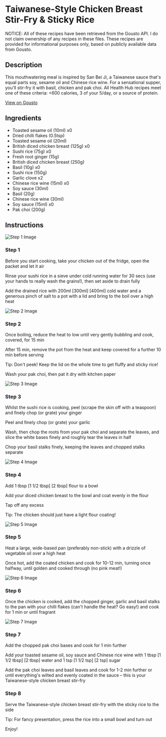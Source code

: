 # Taiwanese-Style Chicken Breast Stir-Fry & Sticky Rice

NOTICE: All of these recipes have been retrieved from the Gousto API. I do not claim ownership of any recipes in these files. These recipes are provided for informational purposes only, based on publicly available data from Gousto.

## Description

This mouthwatering meal is inspired by San Bei Ji, a Taiwanese sauce that's equal parts soy, sesame oil and Chinese rice wine. For a sensational supper, you'll stir-fry it with basil, chicken and pak choi. All Health Hub recipes meet one of these criteria: <600 calories, 3 of your 5/day, or a source of protein.

[View on Gousto](https://www.gousto.co.uk/recipes/cookbook/taiwanese-basil-chicken-breast-stir-fry-sticky-rice)

## Ingredients

- Toasted sesame oil (10ml) x0
- Dried chilli flakes (0.5tsp)
- Toasted sesame oil (20ml)
- British diced chicken breast (125g) x0
- Sushi rice (75g) x0
- Fresh root ginger (15g)
- British diced chicken breast (250g)
- Basil (10g) x0
- Sushi rice (150g)
- Garlic clove x2
- Chinese rice wine (15ml) x0
- Soy sauce (30ml)
- Basil (20g)
- Chinese rice wine (30ml)
- Soy sauce (15ml) x0
- Pak choi (200g)

## Instructions

![Step 1 Image](https://production-media.gousto.co.uk/cms/recipe-step-image/Step-1-1686047750511-x200.jpg)

### Step 1

Before you start cooking, take your chicken out of the fridge, open the packet and let it air

Rinse your sushi rice in a sieve under cold running water for 30 secs (use your hands to really wash the grains!), then set aside to drain fully

Add the drained rice with 200ml <span class="text-purple">[300ml]</span> <span class="text-danger">[400ml] </span>cold water and a generous pinch of salt to a pot with a lid and bring to the boil over a high heat

![Step 2 Image](https://production-media.gousto.co.uk/cms/recipe-step-image/Step-2-1686048873506-x200.jpg)

### Step 2

Once boiling, reduce the heat to low until very gently bubbling and cook, covered, for 15 min

After 15 min, remove the pot from the heat and keep covered for a further 10 min before serving

Tip: Don't peek! Keep the lid on the whole time to get fluffy and sticky rice!

Wash your pak choi, then pat it dry with kitchen paper

![Step 3 Image](https://production-media.gousto.co.uk/cms/recipe-step-image/Step-3-1686048952892-x200.jpg)

### Step 3

Whilst the sushi rice is cooking, peel (scrape the skin off with a teaspoon) and finely chop (or grate) your ginger

Peel and finely chop (or grate) your garlic

Wash, then chop the roots from your pak choi and separate the leaves, and slice the white bases finely and roughly tear the leaves in half

Chop your basil stalks finely, keeping the leaves and chopped stalks separate

![Step 4 Image](https://production-media.gousto.co.uk/cms/recipe-step-image/Step-4-1686048956780-x200.jpg)

### Step 4

Add 1 tbsp <span class="text-purple">[1 1/2 tbsp]</span><span class="text-danger"> [2 tbsp]</span> flour to a bowl

Add your diced chicken breast to the bowl and coat evenly in the flour

Tap off any excess

Tip: The chicken should just have a light flour coating!

![Step 5 Image](https://production-media.gousto.co.uk/cms/recipe-step-image/Step-5-1686048960688-x200.jpg)

### Step 5

Heat a large, wide-based pan (preferably non-stick) with a drizzle of vegetable oil over a high heat

Once hot, add the coated chicken and cook for 10-12 min, turning once halfway, until golden and cooked through (no pink meat!)

![Step 6 Image](https://production-media.gousto.co.uk/cms/recipe-step-image/Step-6-1686048964567-x200.jpg)

### Step 6

Once the chicken is cooked, add the chopped ginger, garlic and basil stalks to the pan with your chilli flakes (can't handle the heat? Go easy!) and cook for 1 min or until fragrant

![Step 7 Image](https://production-media.gousto.co.uk/cms/recipe-step-image/Step-7-1686048967431-x200.jpg)

### Step 7

Add the chopped pak choi bases and cook for 1 min further

Add your toasted sesame oil, soy sauce and Chinese rice wine with 1 tbsp <span class="text-purple">[1 1/2 tbsp]</span> <span class="text-danger">[2 tbsp]</span> water and 1 tsp <span class="text-purple">[1 1/2 tsp]</span> <span class="text-danger">[2 tsp]</span> sugar

Add the pak choi leaves and basil leaves and cook for 1-2 min further or until everything's wilted and evenly coated in the sauce – this is your Taiwanese-style chicken breast stir-fry

### Step 8

Serve the Taiwanese-style chicken breast stir-fry with the sticky rice to the side

Tip: For fancy presentation, press the rice into a small bowl and turn out

Enjoy!


